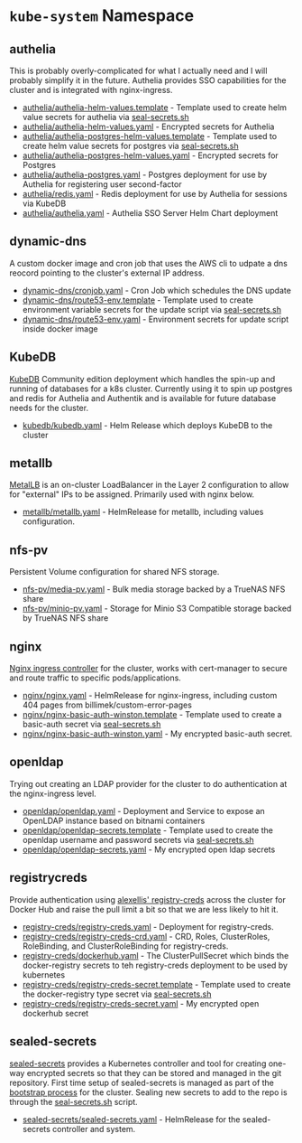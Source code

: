 # `kube-system` Namespace

## authelia

This is probably overly-complicated for what I actually need and I will probably simplify it in the future. Authelia provides SSO capabilities for the cluster and is integrated with nginx-ingress.

* [authelia/authelia-helm-values.template](authelia/authelia-helm-values.template) - Template used to create helm value secrets for authelia via [seal-secrets.sh](/setup/seal-secrets.sh)
* [authelia/authelia-helm-values.yaml](authelia/authelia-helm-values.yaml) - Encrypted secrets for Authelia
* [authelia/authelia-postgres-helm-values.template](authelia/authelia-postgres-helm-values.template) - Template used to create helm value secrets for postgres via [seal-secrets.sh](/setup/seal-secrets.sh)
* [authelia/authelia-postgres-helm-values.yaml](authelia/authelia-postgres-helm-values.yaml) - Encrypted secrets for Postgres
* [authelia/authelia-postgres.yaml](authelia/authelia-postgres.yaml) - Postgres deployment for use by Authelia for registering user second-factor
* [authelia/redis.yaml](authelia/redis.yaml) - Redis deployment for use by Authelia for sessions via KubeDB
* [authelia/authelia.yaml](authelia/authelia.yaml) - Authelia SSO Server Helm Chart deployment

## dynamic-dns

A custom docker image and cron job that uses the AWS cli to udpate a dns reocord pointing to the cluster's external IP address. 

* [dynamic-dns/cronjob.yaml](dynamic-dns/cronjob.yaml) - Cron Job which schedules the DNS update
* [dynamic-dns/route53-env.template](dynamic-dns/route53-env.template) - Template used to create environment variable secrets for the update script via [seal-secrets.sh](/setup/seal-secrets.sh)
* [dynamic-dns/route53-env.yaml](dynamic-dns/route53-env.yaml) - Environment secrets for update script inside docker image

## KubeDB

[KubeDB](https://kubedb.com/) Community edition deployment which handles the spin-up and running of databases for a k8s cluster. Currently using it to spin up postgres and redis for Authelia and Authentik and is available for future database needs for the cluster.

* [kubedb/kubedb.yaml](kubedb/kubedb.yaml) - Helm Release which deploys KubeDB to the cluster

## metallb

[MetalLB](https://metallb.universe.tf/) is an on-cluster LoadBalancer in the Layer 2 configuration to allow for "external" IPs to be assigned. Primarily used with nginx below.

* [metallb/metallb.yaml](metallb/metallb.yaml) - HelmRelease for metallb, including values configuration.

## nfs-pv

Persistent Volume configuration for shared NFS storage.

* [nfs-pv/media-pv.yaml](nfs-pv/media-pv.yaml) - Bulk media storage backed by a TrueNAS NFS share
* [nfs-pv/minio-pv.yaml](nfs-pv/minio-pv.yaml) - Storage for Minio S3 Compatible storage backed by TrueNAS NFS share

## nginx

[Nginx ingress controller](https://kubernetes.github.io/ingress-nginx/) for the cluster, works with cert-manager to secure and route traffic to specific pods/applications.

* [nginx/nginx.yaml](nginx/nginx.yaml) - HelmRelease for nginx-ingress, including custom 404 pages from billimek/custom-error-pages
* [nginx/nginx-basic-auth-winston.template](nginx/nginx-basic-auth-winston.template) - Template used to create a basic-auth secret via [seal-secrets.sh](/setup/seal-secrets.sh)
* [nginx/nginx-basic-auth-winston.yaml](nginx/nginx-basic-auth-winston.yaml) - My encrypted basic-auth secret.

## openldap

Trying out creating an LDAP provider for the cluster to do authentication at the nginx-ingress level.

* [openldap/openldap.yaml](openldap/openldap.yaml) - Deployment and Service to expose an OpenLDAP instance based on bitnami containers
* [openldap/openldap-secrets.template](openldap/openldap-secrets.template) - Template used to create the openldap username and password secrets via [seal-secrets.sh](/setup/seal-secrets.sh)
* [openldap/openldap-secrets.yaml](openldap/openldap-secrets.yaml) - My encrypted open ldap secrets

## registrycreds

Provide authentication using [alexellis' registry-creds](https://github.com/alexellis/registry-creds) across the cluster for Docker Hub and raise the pull limit a bit so that we are less likely to hit it.

* [registry-creds/registry-creds.yaml](registry-creds/registry-creds.yaml) - Deployment for registry-creds.
* [registry-creds/registry-creds-crd.yaml](registry-creds/registry-creds-crd.yaml) - CRD, Roles, ClusterRoles, RoleBinding, and ClusterRoleBinding for registry-creds.
* [registry-creds/dockerhub.yaml](registry-creds/dockerhub.yaml) - The ClusterPullSecret which binds the docker-registry secrets to teh registry-creds deployment to be used by kubernetes
* [registry-creds/registry-creds-secret.template](registry-creds/registry-creds-secret.template) - Template used to create the docker-registry type secret via [seal-secrets.sh](/setup/seal-secrets.sh)
* [registry-creds/registry-creds-secret.yaml](registry-creds/registry-creds-secret.yaml) - My encrypted open dockerhub secret


## sealed-secrets

[sealed-secrets](https://github.com/bitnami-labs/sealed-secrets) provides a Kubernetes controller and tool for creating one-way encrypted secrets so that they can be stored and managed in the git repository. First time setup of sealed-secrets is managed as part of the [bootstrap process](/setup/README.md) for the cluster. Sealing new secrets to add to the repo is through the [seal-secrets.sh](/setup/seal-secrets.sh) script.

* [sealed-secrets/sealed-secrets.yaml](sealed-secrets/sealed-secrets.yaml) - HelmRelease for the sealed-secrets controller and system.
